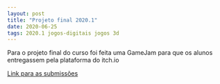 ```yaml
---
layout: post
title: "Projeto final 2020.1"
date: 2020-06-25
tags: 2020.1 jogos-digitais jogos 3d
---
```

Para o projeto final do curso foi feita uma GameJam para que os alunos entregassem pela plataforma do itch.io

<!--more-->

[Link para as submissões](https://itch.io/jam/projeto-final-20201/entries)